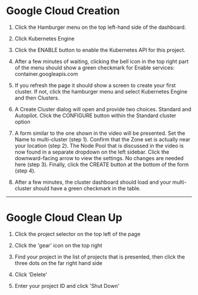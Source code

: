 # Google Cloud Creation

1. Click the Hamburger menu on the top left-hand side of the dashboard.

2. Click Kubernetes Engine

3. Click the ENABLE button to enable the Kubernetes API for this project.

4. After a few minutes of waiting, clicking the bell icon in the top right part of the menu should show a green checkmark for Enable services: container.googleapis.com

5. If you refresh the page it should show a screen to create your first cluster. If not, click the hamburger menu and select Kubernetes Engine and then Clusters.

6. A Create Cluster dialog will open and provide two choices. Standard and Autopilot. Click the CONFIGURE button within the Standard cluster option

7. A form similar to the one shown in the video will be presented. Set the Name to multi-cluster (step 1). Confirm that the Zone set is actually near your location (step 2). The Node Pool that is discussed in the video is now found in a separate dropdown on the left sidebar. Click the downward-facing arrow to view the settings. No changes are needed here (step 3). Finally, click the CREATE button at the bottom of the form (step 4).

8. After a few minutes, the cluster dashboard should load and your multi-cluster should have a green checkmark in the table.

---

# Google Cloud Clean Up

1. Click the project selector on the top left of the page

2. Click the 'gear' icon on the top right

3. Find your project in the list of projects that is presented, then click the three dots on the far right hand side

4. Click 'Delete'

5. Enter your project ID and click 'Shut Down'
